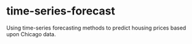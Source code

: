 # time-series-forecast
Using time-series forecasting methods to predict housing prices based upon Chicago data. 
